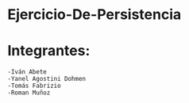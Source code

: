 # Ejercicio-De-Persistencia

# Integrantes:
	-Iván Abete
	-Yanel Agostini Dohmen
	-Tomás Fabrizio
	-Roman Muñoz
